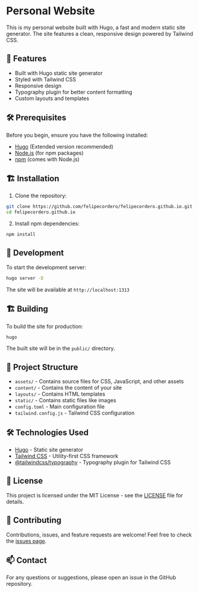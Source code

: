 # Personal Website

This is my personal website built with Hugo, a fast and modern static site generator. The site features a clean, responsive design powered by Tailwind CSS.

## 🚀 Features

- Built with Hugo static site generator
- Styled with Tailwind CSS
- Responsive design
- Typography plugin for better content formatting
- Custom layouts and templates

## 🛠️ Prerequisites

Before you begin, ensure you have the following installed:
- [Hugo](https://gohugo.io/installation/) (Extended version recommended)
- [Node.js](https://nodejs.org/) (for npm packages)
- [npm](https://www.npmjs.com/) (comes with Node.js)

## 🏗️ Installation

1. Clone the repository:
```bash
git clone https://github.com/felipecordero/felipecordero.github.io.git
cd felipecordero.github.io
```

2. Install npm dependencies:
```bash
npm install
```

## 🚀 Development

To start the development server:

```bash
hugo server -D
```

The site will be available at `http://localhost:1313`

## 🏗️ Building

To build the site for production:

```bash
hugo
```

The built site will be in the `public/` directory.

## 📁 Project Structure

- `assets/` - Contains source files for CSS, JavaScript, and other assets
- `content/` - Contains the content of your site
- `layouts/` - Contains HTML templates
- `static/` - Contains static files like images
- `config.toml` - Main configuration file
- `tailwind.config.js` - Tailwind CSS configuration

## 🛠️ Technologies Used

- [Hugo](https://gohugo.io/) - Static site generator
- [Tailwind CSS](https://tailwindcss.com/) - Utility-first CSS framework
- [@tailwindcss/typography](https://tailwindcss.com/docs/typography-plugin) - Typography plugin for Tailwind CSS

## 📝 License

This project is licensed under the MIT License - see the [LICENSE](LICENSE) file for details.

## 🤝 Contributing

Contributions, issues, and feature requests are welcome! Feel free to check the [issues page](https://github.com/felipecordero/felipecordero.github.io/issues).

## 📫 Contact

For any questions or suggestions, please open an issue in the GitHub repository. 